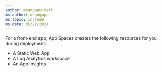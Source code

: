 ```yaml
---
author: msangapu-msft
ms.author: msangapu
ms.topic: include
ms.date: 05/22/2024
---
```


For a front-end app, App Spaces creates the following resources for you during deployment:
- A Static Web App
- A Log Analytics workspace
- An App Insights 

